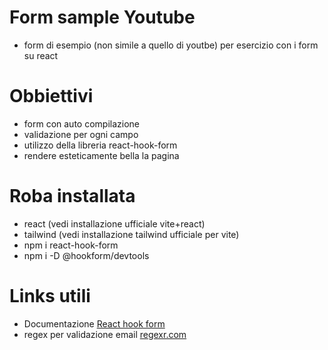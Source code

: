 # Form sample Youtube

- form di esempio (non simile a quello di youtbe) per esercizio con i form su react

# Obbiettivi

- form con auto compilazione
- validazione per ogni campo
- utilizzo della libreria react-hook-form
- rendere esteticamente bella la pagina

# Roba installata

- react (vedi installazione ufficiale vite+react)
- tailwind (vedi installazione tailwind ufficiale per vite)
- npm i react-hook-form
- npm i -D @hookform/devtools


# Links utili

- Documentazione [React hook form](https://react-hook-form.com/get-started)
- regex per validazione email [regexr.com](https://regexr.com/3e48o)
